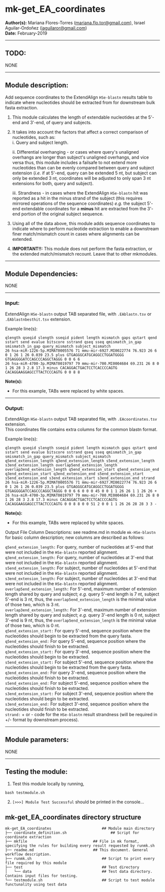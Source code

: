 # mk-get_EA_coordinates  
**Author(s):** Mariana Flores-Torres (mariana.flo.tor@gmail.com), Israel Aguilar-Ordoñez (iaguilaror@gmail.com)  
**Date:** February-2019  

---

## TODO:
NONE

---

## Module description:
Add sequence coordinates to the ExtendAlign `HSe-blastn` results table to indicate where nucleotides should be extracted from for downstream bulk fasta extraction.  

1. This module calculates the length of extendable nucleotides at the 5'-end and 3'-end, of query and subjects.
2. It takes into account the factors that affect a correct comparison of nucleotides, such as:  
   i. Query and subject length.  

   ii. Differential overhanging - or cases where query's unaligned overhangs are longer than subject's unaligned overhangs, and vice versa thus, this module includes a failsafe to not extend more nucleotides than can be evenly compared between query and subject extension (*i.e.* if at 5'-end, query can be extended 5 nt, but subject can only be extended 3 nt, coordinates will be adjusted to only span 3 nt extensions for both, query and subject).  

   iii. Strandness - in cases where the ExtendAlign `HSe-blastn` hit was reported as a hit in the minus strand of the subject (this requires mirrored operations of the sequence coordinates) *e.g.* the subject 5'-end extendable coordinates for a **minus** hit are extracted from the 3'-end portion of the original subject sequence.

3. Using all of the data above, this module adds sequence coordinates to indicate where to perform nucleotide extraction to enable a downstream finer match/mismatch count in cases where alignments can be extended.
4. **IMPORTANT!!:** This module does not perform the fasta extraction, or the extended match/mismatch recount. Leave that to other mkmodules.

---

## Module Dependencies:
NONE

---

### Input:
ExtendAlign `HSe-blastn` output TAB separated file, with `.EAblastn.tsv` or `.EAblastnbesthit.tsv` extension.  

Example line(s):
```
qlength qseqid slength sseqid pident length mismatch gaps qstart qend sstart send evalue bitscore sstrand qseq sseq qmismatch_in_gap smismatch_in_gap query_mismatch subject_mismatch
26 hsa-miR-1226-5p.MIMAT0005576 71 mmu-mir-6927.MI0022774 76.923 26 6 0 1 26 1 26 0.039 23.5 plus GTGAGGGCATGCAGGCCTGGATGGGG GTGAGGGGATCCAGCCCAGGCTAGGG 0 0 6 6
26 hsa-miR-4700-3p.MIMAT0019797 79 mmu-mir-700.MI0004684 69.231 26 8 0 1 26 28 3 2.8 17.3 minus CACAGGACTGACTCCTCACCCCAGTG CACAGGAAGGAGCCTTACTCCCAGTG 0 0 8 8
```

**Note(s):**  
* For this example, TABs were replaced by white spaces.  

---

### Output:
ExtendAlign `HSe-blastn` output TAB separated file, with `.EAcoordinates.tsv` extension.  
This coordinates file contains extra columns for the common blastn format.  

Example line(s):
```
qlength qseqid slength sseqid pident length mismatch gaps qstart qend sstart send evalue bitscore sstrand qseq sseq qmismatch_in_gap smismatch_in_gap query_mismatch subject_mismatch q5end_extension_length q3end_extension_length s5end_extension_length s3end_extension_length overlap5end_extension_length overlap3end_extension_length q5end_extension_start q5end_extension_end q3end_extension_start q3end_extension_end s5end_extension_start s5end_extension_end s3end_extension_start s3end_extension_end strand
26 hsa-miR-1226-5p.MIMAT0005576 71 mmu-mir-6927.MI0022774 76.923 26 6 0 1 26 1 26 0.039 23.5 plus GTGAGGGCATGCAGGCCTGGATGGGG GTGAGGGGATCCAGCCCAGGCTAGGG 0 0 6 6 0 0 0 45 0 0 1 1 26 26 1 1 26 26 +
26 hsa-miR-4700-3p.MIMAT0019797 79 mmu-mir-700.MI0004684 69.231 26 8 0 1 26 28 3 2.8 17.3 minus CACAGGACTGACTCCTCACCCCAGTG CACAGGAAGGAGCCTTACTCCCAGTG 0 0 8 8 0 0 51 2 0 0 1 1 26 26 28 28 3 3 -
```

**Note(s):**

* For this example, TABs were replaced by white spaces.  

Output File Column Descriptions: see readme.md in module `mk-HSe-blastn` for basic column description; new columns are described as follows:  

`q5end_extension_length:` For query, number of nucleotides at 5'-end that were not included in the `HSe-blastn` reported alignment.  
`q3end_extension_length:` For query, number of nucleotides at 3'-end that were not included in the `HSe-blastn` reported alignment.  
`s5end_extension_length:` For subject, number of nucleotides at 5'-end that were not included in the `HSe-blastn` reported alignment.  
`s3end_extension_length:` For subject, number of nucleotides at 3'-end that were not included in the `HSe-blastn` reported alignment.  
`overlap5end_extension_length:` For 5'-end, maximum number of extension length shared by query and subject; *e.g.* query 5'-end length is 7 nt, subject 5'-end is 3 nt, thus, the `overlap5end_extension_length` is the minimal value of those two, which is 3 nt.  
`overlap3end_extension_length:` For 3'-end, maximum number of extension length shared by query and subject; *e.g.* query 3'-end length is 0 nt, subject 3'-end is 9 nt, thus, the `overlap5end_extension_length` is the minimal value of those two, which is 0 nt.  
`q5end_extension_start:` For query 5'-end, sequence position where the nucleotides should begin to be extracted from the query fasta.  
`q5end_extension_end:` For query 5'-end, sequence position where the nucleotides should finish to be extracted.  
`q3end_extension_start:` For query 3'-end, sequence position where the nucleotides should begin to be extracted.  
`s5end_extension_start:` For subject 5'-end, sequence position where the nucleotides should begin to be extracted from the query fasta.  
`q3end_extension_end:` For query 3'-end, sequence position where the nucleotides should finish to be extracted.  
`s5end_extension_end:` For subject 5'-end, sequence position where the nucleotides should finish to be extracted.  
`s3end_extension_start:` For subject 3'-end, sequence position where the nucleotides should begin to be extracted.  
`s3end_extension_end:` For subject 3'-end, sequence position where the nucleotides should finish to be extracted.  
`strand:` + or - code for the `HSe-blastn` result strandness (will be required in +/- format by downstream process).  

---

## Module parameters:
NONE

---

## Testing the module:
1. Test this module locally by running,
```
bash testmodule.sh
```

2. `[>>>] Module Test Successful` should be printed in the console...

## mk-get_EA_coordinates directory structure

````
mk-get_EA_coordinates						## Module main directory
├── coordinate_definition.sh					## Script for coordinate extraction
├── mkfile								## File in mk format, specifying the rules for building every result requested by runmk.sh
├── readme.md							## This document. General workflow description.
├── runmk.sh								## Script to print every file required by this module
├── test									## Test directory
│   └── data								## Test data directory. Contains input files for testing.
└── testmodule.sh							## Script to test module functunality using test data

````
